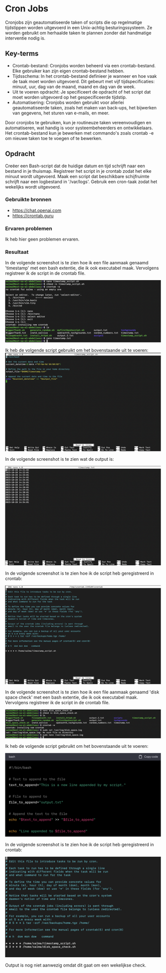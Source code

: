 # Cron Jobs
Cronjobs zijn geautomatiseerde taken of scripts die op regelmatige tijdstippen worden uitgevoerd in een Unix-achtig besturingssysteem. Ze worden gebruikt om herhaalde taken te plannen zonder dat handmatige interventie nodig is.

## Key-terms
* Crontab-bestand: Cronjobs worden beheerd via een crontab-bestand. Elke gebruiker kan zijn eigen crontab-bestand hebben.
* Tijdsschema: In het crontab-bestand definieer je wanneer en hoe vaak de taak moet worden uitgevoerd. Dit gebeurt met vijf tijdspecificaties: minuut, uur, dag van de maand, maand en dag van de week.
* Uit te voeren opdracht: Je specificeert de opdracht of het script dat moet worden uitgevoerd op het gespecificeerde tijdstip.
* Automatisering: Cronjobs worden gebruikt voor allerlei geautomatiseerde taken, zoals het maken van back-ups, het bijwerken van gegevens, het sturen van e-mails, en meer.  
  
Door cronjobs te gebruiken, kun je routineuze taken vereenvoudigen en automatiseren, wat handig is voor systeembeheerders en ontwikkelaars. Het crontab-bestand kun je bewerken met commando's zoals crontab -e om nieuwe taken toe te voegen of te bewerken.

## Opdracht  
Creëer een Bash-script dat de huidige datum en tijd schrijft naar een bestand in je thuismap.
Registreer het script in je crontab zodat het elke minuut wordt uitgevoerd.
Maak een script dat beschikbare schijfruimte schrijft naar een logbestand in '/var/logs'. Gebruik een cron-taak zodat het wekelijks wordt uitgevoerd.  

### Gebruikte bronnen
* https://chat.openai.com   
* https://crontab.guru 

### Ervaren problemen
Ik heb hier geen problemen ervaren. 

### Resultaat
In de volgende screenshot is te zien hoe ik een file aanmaak genaamd 'timestamp' met een bash extentie, die ik ook executabel maak. Vervolgens registreer ik de script in de crontab file.     

![SS.2_Inloggen](../00_includes/28.madescript.executable.crontab.png)  
  
Ik heb de volgende script gebruikt om het bovenstaande uit te voeren: 
![SS.2_Inloggen](../00_includes/30.textinscript.png)    
  
In de volgende screenshot is te zien wat de output is:   

 ![SS.2_Inloggen](../00_includes/29.outputscript.png)    

 In de volgende screenshot is te zien hoe ik de script heb geregistreerd in crontab:  
   
![SS.2_Inloggen](../00_includes/31.tectinCronTab.png)     

In de volgende screenshot is te zien hoe ik een file aanmaak genaamd 'disk space check' met een bash extentie, die ik ook executabel maak. Vervolgens registreer ik de script in de crontab file.   
  
![SS.2_Inloggen](../00_includes/32.scriptDiskSpace.logfile.png)    

Ik heb de volgende script gebruikt om het bovenstaande uit te voeren:    
  
![SS.2_Inloggen](../00_includes/35.nantekst.png)    
  
 In de volgende screenshot is te zien hoe ik de script heb geregistreerd in crontab:    
   
![SS.2_Inloggen](../00_includes/34.crontab-e.png)  

Output is nog niet aanwezig omdat dit gaat om een wekelijkse check. 